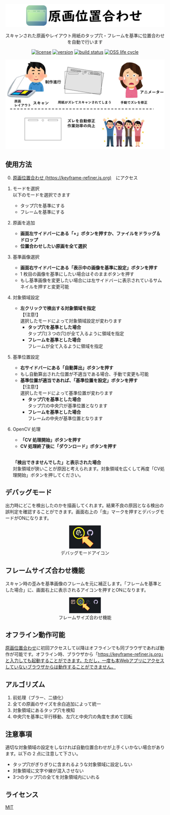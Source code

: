 [![banner](assets/banner.png)](https://keyframe-refiner.js.org)

<div align="center">

スキャンされた原画やレイアウト用紙のタップ穴・フレームを基準に位置合わせを自動で行います

[![license][license-badge]](LICENSE)
[![version][version-badge]](https://keyframe-refiner.js.org)
[![build status][github-action-badge]](https://github.com/keyframe-refiner/keyframe-refiner/actions/workflows/deploy.yml)
[![OSS life cycle][osslifecycle-badge]](https://github.com/keyframe-refiner/keyframe-refiner)

</div>

![explanation](assets/explanation.jpg)

## 使用方法
0. [原画位置合わせ (https://keyframe-refiner.js.org)](https://keyframe-refiner.js.org)　にアクセス

1. モードを選択 <br>
    以下のモードを選択できます
    - タップ穴を基準にする
    - フレームを基準にする

2. 原画を追加
    - **画面左サイドバーにある「+」ボタンを押すか、ファイルをドラッグ＆ドロップ**
    - **位置合わせしたい原画を全て選択**
3. 基準画像選択
    - **画面右サイドバーにある「表示中の画像を基準に設定」ボタンを押す**
    - 1 枚目の画像を基準にしたい場合はそのままボタンを押す
    - もし基準画像を変更したい場合には左サイドバーに表示されているサムネイルを押すと変更可能
4. 対象領域設定
    - **左クリックで検出する対象領域を指定**
    <br>【!注意!】<br>
    選択したモードによって対象領域設定が変わります<br>
        - **タップ穴を基準とした場合** <br>
        タップ穴(３つの穴)が全て入るように領域を指定
        - **フレームを基準とした場合** <br>
        フレームが全て入るように領域を指定

5. 基準位置設定
    - **右サイドバーにある「自動算出」ボタンを押す**
    - もし自動算出された位置が不適当である場合、手動で変更も可能
    - **基準位置が適当であれば、「基準位置を設定」ボタンを押す**
    <br>【!注意!】<br>
    選択したモードによって基準位置が変わります<br>
        - **タップ穴を基準とした場合** <br>
        タップ穴の中央穴が基準位置となります
        - **フレームを基準とした場合** <br>
        フレームの中央が基準位置となります

6. OpenCV 処理
    - **「CV 処理開始」ボタンを押す**
    - **CV 処理終了後に「ダウンロード」ボタンを押す**

    <br>**「検出できませんでした」と表示された場合** <br>
    対象領域が狭いことが原因と考えられます。対象領域を広くして再度「CV処理開始」ボタンを押してください。


## デバッグモード
出力時にどこを検出したのかを描画してくれます。結果不良の原因となる検出の誤判定を確認することができます。画面右上の「虫」マークを押すとデバッグモードがONになります。<br>
<div align="center">
    <img src="assets/debug.jpg" width="100"> <br>
    デバッグモードアイコン
</div>

## フレームサイズ合わせ機能
スキャン時の歪みを基準画像のフレームを元に補正します。「フレームを基準とした場合」に、画面右上に表示されるアイコンを押すとONになります。<br>
<div align="center">
    <img src="assets/frame_refine.jpg" width="100"> <br>
    フレームサイズ合わせ機能
</div>

## オフライン動作可能
[原画位置合わせ](https://keyframe-refiner.js.org)に初回アクセスして以降はオフラインでも同ブラウザであれば動作が可能です。オフライン時、ブラウザから「https://keyframe-refiner.js.org」と入力しても起動することができます。ただし，一度も本Webアプリにアクセスしていないブラウザからは動作することができません。

## アルゴリズム
1. 前処理（ブラー、二値化）
2. 全ての原画のサイズを余白追加によって統一
3. 対象領域にあるタップ穴を検知
4. 中央穴を基準に平行移動、左穴と中央穴の角度を求めて回転

## 注意事項
適切な対象領域の設定をしなければ自動位置合わせが上手くいかない場合があります。以下の 2 点に注意して下さい。
- タップ穴がぎりぎりに含まれるような対象領域に設定しない
- 対象領域に文字や線が混入させない
- 3つのタップ穴の全てを対象領域内にいれる

## ライセンス
[MIT](LICENSE)


[license-badge]: https://img.shields.io/github/license/keyframe-refiner/keyframe-refiner?color=blue
[version-badge]: https://img.shields.io/github/package-json/v/keyframe-refiner/keyframe-refiner/master
[github-action-badge]: https://img.shields.io/github/workflow/status/keyframe-refiner/keyframe-refiner/Deploy%20to%20GitHub%20Pages?
[osslifecycle-badge]: https://img.shields.io/osslifecycle/keyframe-refiner/keyframe-refiner
